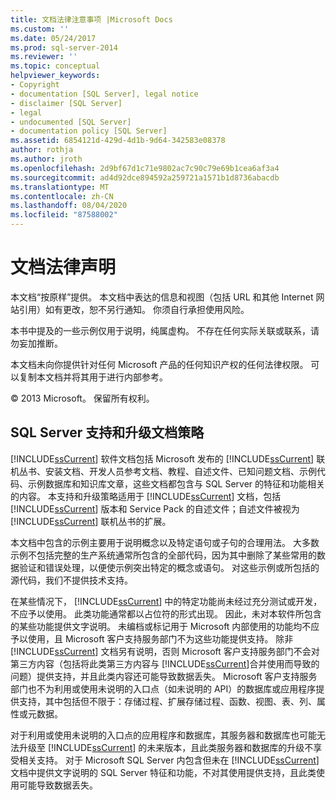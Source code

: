 ```yaml
---
title: 文档法律注意事项 |Microsoft Docs
ms.custom: ''
ms.date: 05/24/2017
ms.prod: sql-server-2014
ms.reviewer: ''
ms.topic: conceptual
helpviewer_keywords:
- Copyright
- documentation [SQL Server], legal notice
- disclaimer [SQL Server]
- legal
- undocumented [SQL Server]
- documentation policy [SQL Server]
ms.assetid: 6854121d-429d-4d1b-9d64-342583e08378
author: rothja
ms.author: jroth
ms.openlocfilehash: 2d9bf67d1c71e9802ac7c90c79e69b1cea6af3a4
ms.sourcegitcommit: ad4d92dce894592a259721a1571b1d8736abacdb
ms.translationtype: MT
ms.contentlocale: zh-CN
ms.lasthandoff: 08/04/2020
ms.locfileid: "87588002"
---
```

# <a name="legal-notice-for-documentation"></a>文档法律声明
  本文档“按原样”提供。 本文档中表达的信息和视图（包括 URL 和其他 Internet 网站引用）如有更改，恕不另行通知。 你须自行承担使用风险。  
  
 本书中提及的一些示例仅用于说明，纯属虚构。 不存在任何实际关联或联系，请勿妄加推断。  
  
 本文档未向你提供针对任何 Microsoft 产品的任何知识产权的任何法律权限。 可以复制本文档并将其用于进行内部参考。  
  
 © 2013 Microsoft。 保留所有权利。  
  
## <a name="documentation-policy-for-sql-server-support-and-upgrade"></a>SQL Server 支持和升级文档策略  
 [!INCLUDE[ssCurrent](../includes/sscurrent-md.md)] 软件文档包括 Microsoft 发布的 [!INCLUDE[ssCurrent](../includes/sscurrent-md.md)] 联机丛书、安装文档、开发人员参考文档、教程、自述文件、已知问题文档、示例代码、示例数据库和知识库文章，这些文档都包含与 SQL Server 的特征和功能相关的内容。 本支持和升级策略适用于 [!INCLUDE[ssCurrent](../includes/sscurrent-md.md)] 文档，包括 [!INCLUDE[ssCurrent](../includes/sscurrent-md.md)] 版本和 Service Pack 的自述文件；自述文件被视为 [!INCLUDE[ssCurrent](../includes/sscurrent-md.md)] 联机丛书的扩展。  
  
 本文档中包含的示例主要用于说明概念以及特定语句或子句的合理用法。 大多数示例不包括完整的生产系统通常所包含的全部代码，因为其中删除了某些常用的数据验证和错误处理，以便使示例突出特定的概念或语句。 对这些示例或所包括的源代码，我们不提供技术支持。  
  
 在某些情况下， [!INCLUDE[ssCurrent](../includes/sscurrent-md.md)] 中的特定功能尚未经过充分测试或开发，不应予以使用。 此类功能通常都以占位符的形式出现。 因此，未对本软件所包含的某些功能提供文字说明。 未编档或标记用于 Microsoft 内部使用的功能均不应予以使用，且 Microsoft 客户支持服务部门不为这些功能提供支持。 除非 [!INCLUDE[ssCurrent](../includes/sscurrent-md.md)] 文档另有说明，否则 Microsoft 客户支持服务部门不会对第三方内容（包括将此类第三方内容与 [!INCLUDE[ssCurrent](../includes/sscurrent-md.md)]合并使用而导致的问题）提供支持，并且此类内容还可能导致数据丢失。 Microsoft 客户支持服务部门也不为利用或使用未说明的入口点（如未说明的 API）的数据库或应用程序提供支持，其中包括但不限于：存储过程、扩展存储过程、函数、视图、表、列、属性或元数据。  
  
 对于利用或使用未说明的入口点的应用程序和数据库，其服务器和数据库也可能无法升级至 [!INCLUDE[ssCurrent](../includes/sscurrent-md.md)] 的未来版本，且此类服务器和数据库的升级不享受相关支持。 对于 Microsoft SQL Server 内包含但未在 [!INCLUDE[ssCurrent](../includes/sscurrent-md.md)] 文档中提供文字说明的 SQL Server 特征和功能，不对其使用提供支持，且此类使用可能导致数据丢失。  
  
  
